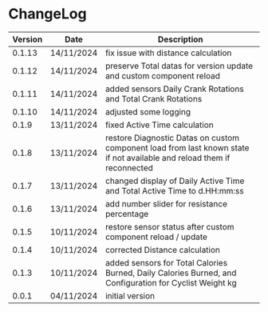 # ChangeLog

| Version | Date | Description |
| --- | --- | --- |
| 0.1.13 | 14/11/2024 | fix issue with distance calculation |
| 0.1.12 | 14/11/2024 | preserve Total datas for version update and custom component reload |
| 0.1.11 | 14/11/2024 | added sensors Daily Crank Rotations and Total Crank Rotations |
| 0.1.10 | 14/11/2024 | adjusted some logging |
| 0.1.9 | 13/11/2024 | fixed Active Time calculation |
| 0.1.8 | 13/11/2024 | restore Diagnostic Datas on custom component load from last known state if not available and reload them if reconnected |
| 0.1.7 | 13/11/2024 | changed display of Daily Active Time and Total Active Time to d.HH:mm:ss |
| 0.1.6 | 13/11/2024 | add number slider for resistance percentage |
| 0.1.5 | 10/11/2024 | restore sensor status after custom component reload / update |
| 0.1.4 | 10/11/2024 | corrected Distance calculation |
| 0.1.3 | 10/11/2024 | added sensors for Total Calories Burned, Daily Calories Burned, and Configuration for Cyclist Weight kg |
| 0.0.1 | 04/11/2024 | initial version |

